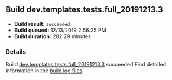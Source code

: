 ## Build dev.templates.tests.full_20191213.3
- **Build result:** `succeeded`
- **Build queued:** 12/13/2019 2:56:25 PM
- **Build duration:** 282.29 minutes
### Details
Build [dev.templates.tests.full_20191213.3](https://winappstudio.visualstudio.com/web/build.aspx?pcguid=a4ef43be-68ce-4195-a619-079b4d9834c2&builduri=vstfs%3a%2f%2f%2fBuild%2fBuild%2f32311) succeeded
Find detailed information in the [build log files]()
